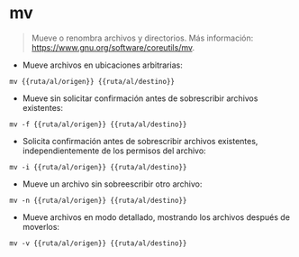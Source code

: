 # mv

> Mueve o renombra archivos y directorios.
> Más información: <https://www.gnu.org/software/coreutils/mv>.

- Mueve archivos en ubicaciones arbitrarias:

`mv {{ruta/al/origen}} {{ruta/al/destino}}`

- Mueve sin solicitar confirmación antes de sobrescribir archivos existentes:

`mv -f {{ruta/al/origen}} {{ruta/al/destino}}`

- Solicita confirmación antes de sobrescribir archivos existentes, independientemente de los permisos del archivo:

`mv -i {{ruta/al/origen}} {{ruta/al/destino}}`

- Mueve un archivo sin sobreescribir otro archivo:

`mv -n {{ruta/al/origen}} {{ruta/al/destino}}`

- Mueve archivos en modo detallado, mostrando los archivos después de moverlos:

`mv -v {{ruta/al/origen}} {{ruta/al/destino}}`
